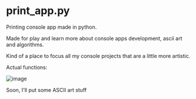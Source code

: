 # print_app.py
Printing console app made in python.

Made for play and learn more about console apps development, ascii art and algorithms.

Kind of a place to focus all my console projects that are a little more artistic.

Actual functions:

![image](https://github.com/user-attachments/assets/1df62f15-6f2f-4d9e-9d27-2bda2452edf8)

Soon, I'll put some ASCII art stuff
